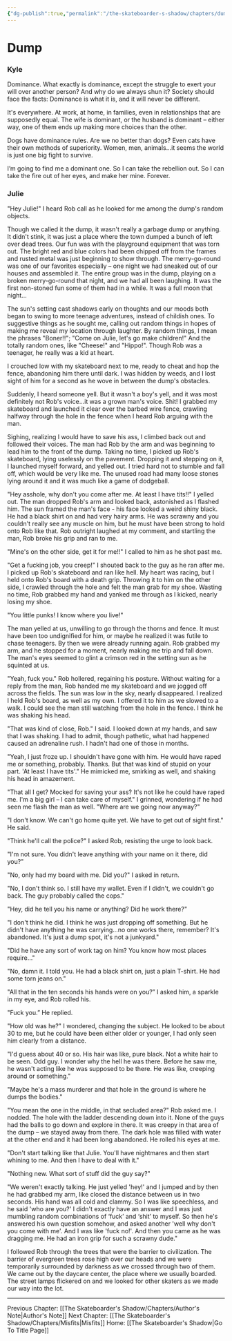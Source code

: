 ```yaml
---
{"dg-publish":true,"permalink":"/the-skateboarder-s-shadow/chapters/dump/"}
---
```


# Dump

### Kyle

Dominance. What exactly is dominance, except the struggle to exert your will over another person? And why do we always shun it? Society should face the facts: Dominance is what it is, and it will never be different.

It's everywhere. At work, at home, in families, even in relationships that are supposedly equal. The wife is dominant, or the husband is dominant – either way, one of them ends up making more choices than the other.

Dogs have dominance rules. Are we no better than dogs? Even cats have their own methods of superiority. Women, men, animals…it seems the world is just one big fight to survive.

I’m going to find me a dominant one. So I can take the rebellion out. So I can take the fire out of her eyes, and make her mine. Forever.

  

### Julie

"Hey Julie!" I heard Rob call as he looked for me among the dump's random objects. 

Though we called it the dump, it wasn't really a garbage dump or anything. It didn't stink, it was just a place where the town dumped a bunch of left over dead trees. Our fun was with the playground equipment that was torn out. The bright red and blue colors had been chipped off from the frames and rusted metal was just beginning to show through. The merry-go-round was one of our favorites especially – one night we had sneaked out of our houses and assembled it. The entire group was in the dump, playing on a broken merry-go-round that night, and we had all been laughing. It was the first non-stoned fun some of them had in a while. It was a full moon that night… 

The sun's setting cast shadows early on thoughts and our moods both began to swing to more teenage adventures, instead of childish ones. To suggestive things as he sought me, calling out random things in hopes of making me reveal my location through laughter. By random things, I mean the phrases "Boner!!"; "Come on Julie, let's go make children!" And the totally random ones, like "Cheese!" and "Hippo!". Though Rob was a teenager, he really was a kid at heart.

I crouched low with my skateboard next to me, ready to cheat and hop the fence, abandoning him there until dark. I was hidden by weeds, and I lost sight of him for a second as he wove in between the dump's obstacles. 

Suddenly, I heard someone yell. But it wasn't a boy's yell, and it was most definitely not Rob's voice…it was a grown man's voice. Shit! I grabbed my skateboard and launched it clear over the barbed wire fence, crawling halfway through the hole in the fence when I heard Rob arguing with the man. 

Sighing, realizing I would have to save his ass, I climbed back out and followed their voices. The man had Rob by the arm and was beginning to lead him to the front of the dump. Taking no time, I picked up Rob's skateboard, lying uselessly on the pavement. Dropping it and stepping on it, I launched myself forward, and yelled out. I tried hard not to stumble and fall off, which would be very like me. The unused road had many loose stones lying around it and it was much like a game of dodgeball. 

"Hey asshole, why don't you come after me. At least I have tits!!" I yelled out. The man dropped Rob's arm and looked back, astonished as I flashed him. The sun framed the man's face - his face looked a weird shiny black. He had a black shirt on and had very hairy arms. He was scrawny and you couldn't really see any muscle on him, but he must have been strong to hold onto Rob like that. Rob outright laughed at my comment, and startling the man, Rob broke his grip and ran to me. 

"Mine's on the other side, get it for me!!" I called to him as he shot past me.

"Get a fucking job, you creep!" I shouted back to the guy as he ran after me. I picked up Rob's skateboard and ran like hell. My heart was racing, but I held onto Rob's board with a death grip. Throwing it to him on the other side, I crawled through the hole and felt the man grab for my shoe. Wasting no time, Rob grabbed my hand and yanked me through as I kicked, nearly losing my shoe. 

"You little punks! I know where you live!"

The man yelled at us, unwilling to go through the thorns and fence. It must have been too undignified for him, or maybe he realized it was futile to chase teenagers. By then we were already running again. Rob grabbed my arm, and he stopped for a moment, nearly making me trip and fall down. The man's eyes seemed to glint a crimson red in the setting sun as he squinted at us.

"Yeah, fuck you." Rob hollered, regaining his posture. Without waiting for a reply from the man, Rob handed me my skateboard and we jogged off across the fields. The sun was low in the sky, nearly disappeared. I realized I held Rob's board, as well as my own. I offered it to him as we slowed to a walk. I could see the man still watching from the hole in the fence. I think he was shaking his head. 

"That was kind of close, Rob." I said. I looked down at my hands, and saw that I was shaking. I had to admit, though pathetic, what had happened caused an adrenaline rush. I hadn't had one of those in months.

"Yeah, I just froze up. I shouldn't have gone with him. He would have raped me or something, probably. Thanks. But that was kind of stupid on your part. 'At least I have tits'." He mimicked me, smirking as well, and shaking his head in amazement.

"That all I get? Mocked for saving your ass? It's not like he could have raped me. I'm a big girl – I can take care of myself." I grinned, wondering if he had seen me flash the man as well. "Where are we going now anyway?"

"I don't know. We can't go home quite yet. We have to get out of sight first." He said.

"Think he'll call the police?" I asked Rob, resisting the urge to look back.

"I'm not sure. You didn't leave anything with your name on it there, did you?"

"No, only had my board with me. Did you?" I asked in return.

"No, I don't think so. I still have my wallet. Even if I didn't, we couldn't go back. The guy probably called the cops."

"Hey, did he tell you his name or anything? Did he work there?"

"I don't think he did. I think he was just dropping off something. But he didn't have anything he was carrying…no one works there, remember? It's abandoned. It's just a dump spot, it's not a junkyard."

"Did he have any sort of work tag on him? You know how most places require…"

"No, damn it. I told you. He had a black shirt on, just a plain T-shirt. He had some torn jeans on."

"All that in the ten seconds his hands were on you?” I asked him, a sparkle in my eye, and Rob rolled his.

"Fuck you.” He replied.

"How old was he?" I wondered, changing the subject. He looked to be about 30 to me, but he could have been either older or younger, I had only seen him clearly from a distance. 

"I'd guess about 40 or so. His hair was like, pure black. Not a white hair to be seen. Odd guy. I wonder why the hell he was there. Before he saw me, he wasn't acting like he was supposed to be there. He was like, creeping around or something."

"Maybe he's a mass murderer and that hole in the ground is where he dumps the bodies."

"You mean the one in the middle, in that secluded area?" Rob asked me. I nodded. The hole with the ladder descending down into it. None of the guys had the balls to go down and explore in there. It was creepy in that area of the dump – we stayed away from there. The dark hole was filled with water at the other end and it had been long abandoned. He rolled his eyes at me.

"Don't start talking like that Julie. You'll have nightmares and then start whining to me. And then I have to deal with it."

"Nothing new. What sort of stuff did the guy say?"

"We weren't exactly talking. He just yelled 'hey!' and I jumped and by then he had grabbed my arm, like closed the distance between us in two seconds. His hand was all cold and clammy. So I was like speechless, and he said 'who are you?' I didn't exactly have an answer and I was just mumbling random combinations of ‘fuck’ and ‘shit’ to myself. So then he's answered his own question somehow, and asked another 'well why don't you come with me'. And I was like 'fuck no!'. And then you came as he was dragging me. He had an iron grip for such a scrawny dude." 

I followed Rob through the trees that were the barrier to civilization. The barrier of evergreen trees rose high over our heads and we were temporarily surrounded by darkness as we crossed through two of them. We came out by the daycare center, the place where we usually boarded. The street lamps flickered on and we looked for other skaters as we made our way into the lot.

---
Previous Chapter: [[The Skateboarder's Shadow/Chapters/Author's Note\|Author's Note]]
Next Chapter: [[The Skateboarder's Shadow/Chapters/Misfits\|Misfits]]
Home: [[The Skateboarder's Shadow\|Go To Title Page]]